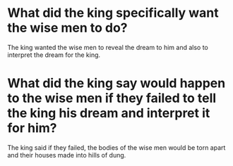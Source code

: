 # What did the king specifically want the wise men to do?

The king wanted the wise men to reveal the dream to him and also to interpret the dream for the king.

# What did the king say would happen to the wise men if they failed to tell the king his dream and interpret it for him?

The king said if they failed, the bodies of the wise men would be torn apart and their houses made into hills of dung.
